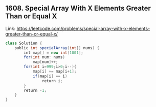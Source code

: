 ## 1608. Special Array With X Elements Greater Than or Equal X
Link: https://leetcode.com/problems/special-array-with-x-elements-greater-than-or-equal-x/

```java
class Solution {
    public int specialArray(int[] nums) {
        int map[] = new int[1001];
        for(int num: nums)
            map[num]++;
        for(int i=999;i>0;i--){
            map[i] += map[i+1];
            if(map[i] == i)
                return i;
        }
        return -1;
    }
}
```
